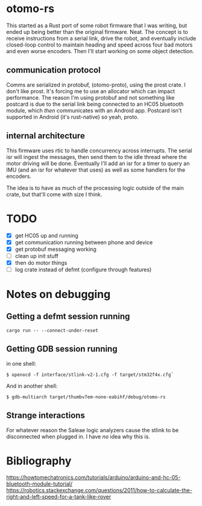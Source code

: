 # otomo-rs
This started as a Rust port of some robot firmware that I was writing, but ended up being better than the original firmware.  Neat.  The concept is to receive instructions from a serial link, drive the robot, and eventually include closed-loop control to maintain heading and speed across four bad motors and even worse encoders.  Then I'll start working on some object detection.

## communication protocol
Comms are serialized in protobuf, (otomo-proto), using the prost crate.  I don't like prost.  It's forcing me to use an allocator which can impact performance.  The reason I'm using protobuf and not something like postcard is due to the serial link being connected to an HC05 bluetooth module, which _then_ communicates with an Android app.  Postcard isn't supported in Android (it's rust-native) so yeah, proto.

## internal architecture
This firmware uses rtic to handle concurrency across interrupts.  The serial isr will ingest the messages, then send them to the idle thread where the motor driving will be done.  Eventually I'll add an isr for a timer to query an IMU (and an isr for whatever that uses) as well as some handlers for the encoders.

The idea is to have as much of the processing logic outside of the main crate, but that'll come with size I think.

# TODO

- [X] get HC05 up and running
- [X] get communication running between phone and device
- [X] get protobuf messaging working
- [ ] clean up init stuff
- [X] then do motor things
- [ ] log crate instead of defmt (configure through features)

# Notes on debugging
## Getting a defmt session running
```console
cargo run -- --connect-under-reset
```

## Getting GDB session running

in one shell:
```console 
$ openocd -f interface/stlink-v2-1.cfg -f target/stm32f4x.cfg`
```
And in another shell: 
```console 
$ gdb-multiarch target/thumbv7em-none-eabihf/debug/otomo-rs
```

## Strange interactions
For whatever reason the Saleae logic analyzers cause the stlink to be disconnected when plugged in.  I have *no* idea why this is.

# Bibliography
https://howtomechatronics.com/tutorials/arduino/arduino-and-hc-05-bluetooth-module-tutorial/
https://robotics.stackexchange.com/questions/2011/how-to-calculate-the-right-and-left-speed-for-a-tank-like-rover
